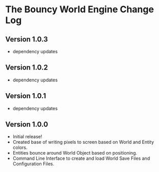 # The Bouncy World Engine Change Log

## Version 1.0.3

- dependency updates

## Version 1.0.2

- dependency updates

## Version 1.0.1

- dependency updates

## Version 1.0.0

- Initial release!
- Created base of writing pixels to screen based on World and Entity colors.
- Entities bounce around World Object based on positioning.
- Command Line Interface to create and load World Save Files and Configuration Files.
